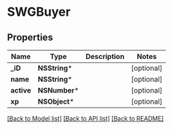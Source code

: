 # SWGBuyer

## Properties
Name | Type | Description | Notes
------------ | ------------- | ------------- | -------------
**_iD** | **NSString*** |  | [optional] 
**name** | **NSString*** |  | [optional] 
**active** | **NSNumber*** |  | [optional] 
**xp** | **NSObject*** |  | [optional] 

[[Back to Model list]](../README.md#documentation-for-models) [[Back to API list]](../README.md#documentation-for-api-endpoints) [[Back to README]](../README.md)


